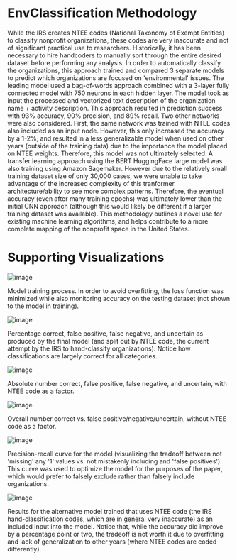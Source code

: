 # EnvClassification Methodology

While the IRS creates NTEE codes (National Taxonomy of Exempt Entities) to classify nonprofit organizations, these codes are very inaccurate and not of significant practical use to researchers. Historically, it has been necessary to hire handcoders to manually sort through the entire desired dataset before performing any analysis. In order to automatically classify the organizations, this approach trained and compared 3 separate models to predict which organizations are focused on 'environmental' issues. The leading model used a bag-of-words approach combined with a 3-layer fully connected model with 750 neurons in each hidden layer. The model took as input the processed and vectorized text description of the organization name + activity description. This approach resulted in prediction success with 93% accuracy, 90% precision, and 89% recall. Two other networks were also considered. First, the same network was trained with NTEE codes also included as an input node. However, this only increased the accuracy by a 1-2%, and resulted in a less generalizable model when used on other years (outside of the training data) due to the importance the model placed on NTEE weights. Therefore, this model was not ultimately selected. A transfer learning approach using the BERT HuggingFace large model was also training using Amazon Sagemaker. However due to the relatively small training dataset size of only 30,000 cases, we were unable to take advantage of the increased complexity of this tranformer architecture/ability to see more complex patterns. Therefore, the eventual accuracy (even after many training epochs) was ultimately lower than the initial CNN approach (although this would likely be different if a larger training dataset was available). This methodology outlines a novel use for existing machine learning algorithms, and helps contribute to a more complete mapping of the nonprofit space in the United States.


# Supporting Visualizations

![image](https://github.com/user-attachments/assets/b5ca274d-bd91-4306-bfb6-3bbdb5b0358f)

Model training process. In order to avoid overfitting, the loss function was minimized while also monitoring accuracy on the testing dataset (not shown to the model in training).

![image](https://github.com/user-attachments/assets/0595017a-89cd-45c8-9500-f366bebe29e7)

Percentage correct, false positive, false negative, and uncertain as produced by the final model (and split out by NTEE code, the current attempt by the IRS to hand-classify organizations). Notice how classifications are largely correct for all categories.

![image](https://github.com/user-attachments/assets/ee8d0531-d48b-4faf-a0b2-446b429239e6)

Absolute number correct, false positive, false negative, and uncertain, with NTEE code as a factor.

![image](https://github.com/user-attachments/assets/b4be978b-33fc-4cd7-ac84-0e91e3377448)

Overall number correct vs. false positive/negative/uncertain, without NTEE code as a factor.

![image](https://github.com/user-attachments/assets/b5c872e4-d7f8-4029-a67b-81128099b578)

Precision-recall curve for the model (visualizing the tradeoff between not 'missing' any '1' values vs. not mistakenly including and 'false positives'). This curve was used to optimize the model for the purposes of the paper, which would prefer to falsely exclude rather than falsely include organizations.

![image](https://github.com/user-attachments/assets/58b57d28-64c0-44fd-a6c4-ecaed9fcbb06)

Results for the alternative model trained that uses NTEE code (the IRS hand-classification codes, which are in general very inaccurate) as an included input into the model. Notice that, while the accuracy did improve by a percentage point or two, the tradeoff is not worth it due to overfitting and lack of generalization to other years (where NTEE codes are coded differently).
